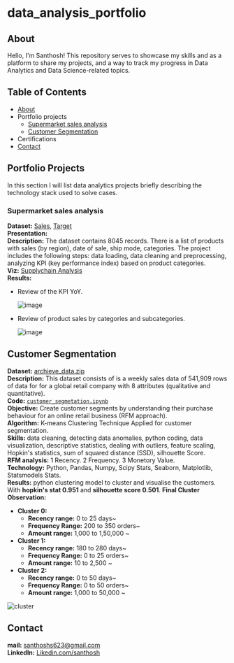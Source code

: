 # data_analysis_portfolio
## About
Hello, I'm Santhosh! This repository serves to showcase my skills and as a platform to share my projects, and a way to track my progress in Data Analytics and Data Science-related topics.
## Table of Contents
- [About](#about)
- Portfolio projects
    + [Supermarket sales analysis](#supermarket-sales-analysis)
    + [Customer Segmentation](#customer-segmentation)
- Certifications
- [Contact](contact)
## Portfolio Projects
In this section I will list data analytics projects briefly describing the technology stack used to solve cases.

### Supermarket sales analysis
**Dataset:** 
[Sales](https://github.com/Santhoshs623/data_analysis_portfolio/blob/main/data/Tableau%20project%201/ListOfOrders%2BOrderBreakdown_ListOfOrders.csv), [Target](https://github.com/Santhoshs623/data_analysis_portfolio/blob/main/data/Tableau%20project%201/SalesTargets%20(P1-AmazingMartEU2)_SalesTargets.csv)\
**Presentation:**\
**Description:** The dataset contains 8045 records. There is a list of products with sales (by region), date of sale, ship mode, categories. The project includes the following steps: data loading, data cleaning and preprocessing, analyzing KPI (key performance index) based on product categories.\
**Viz:** [Supplychain Analysis](https://public.tableau.com/app/profile/santhosh2711/viz/SuperStoresperformancedashboard/KPI?publish=yes)\
**Results:** 
- Review of the KPI YoY.
  
  ![image](https://github.com/Santhoshs623/data_analysis_portfolio/assets/110184887/86292a2a-6108-49f7-8239-38dfcaac9c64)
- Review of product sales by categories and subcategories.
  
    ![image](https://github.com/Santhoshs623/data_analysis_portfolio/assets/110184887/a9e5c65e-7cf6-4cde-bc90-461e1350596b)

## Customer Segmentation
**Dataset:** [archieve_data.zip](https://github.com/Santhoshs623/data_analysis_portfolio/blob/main/data/project_2/archive%20(2).zip)\
**Description:** This dataset consists of is a weekly sales data of 541,909 rows of data for for a global retail company with 8 attributes (qualitative and quantitative).\
**Code:** [`customer_segmetation.ipynb`](https://github.com/Santhoshs623/data_analysis_portfolio/blob/main/data/project_2/retailsales-kmeans.ipynb)\
**Objective:** Create customer segments by understanding their purchase behaviour for an online retail business (RFM approach).\
**Algorithm:** K-means Clustering Technique Applied for customer segmentation.\
**Skills:** data cleaning, detecting data anomalies, python coding, data visualization, descriptive statistics, dealing with outliers, feature scaling, Hopkin's statistics, sum of squared distance (SSD), silhouette Score.\
**RFM analysis:** 1 Recency. 2 Frequency. 3 Monetory Value.\
**Technology:** Python, Pandas, Numpy, Scipy Stats, Seaborn, Matplotlib, Statsmodels Stats.\
**Results:** python clustering model to cluster and visualise the customers. With **hopkin's stat 0.951** and **silhouette score 0.501**.
**Final Cluster Observation:**
- **Cluster 0:**
    + **Recency range:** 0 to 25 days~
    + **Frequency Range:** 200 to 350 orders~
    + **Amount range:** 1,000 to 1,50,000 ~
- **Cluster 1:**
    + **Recency range:** 180 to 280 days~
    + **Frequency Range:** 0 to 25 orders~
    + **Amount range:** 10 to 2,500 ~
- **Cluster 2:**
    + **Recency range:** 0 to 50 days~
    + **Frequency Range:** 0 to 50 orders~
    + **Amount range:** 1,000 to 50,000 ~


![cluster](https://github.com/Santhoshs623/data_analysis_portfolio/assets/110184887/3a21b06a-43ae-4ccd-b1f1-89ad2f347c61)

## Contact
**mail:** santhoshs623@gmail.com\
**LinkedIn:** [Likedin.com/santhosh](https://www.linkedin.com/in/santhosh-sivaprakash-94364020a/)
  



  
  

